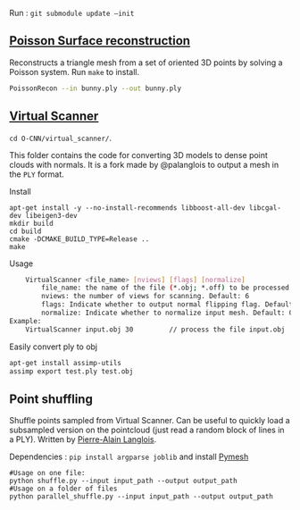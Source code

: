 Run : `git submodule update —init`

## [Poisson Surface reconstruction](https://github.com/mkazhdan/PoissonRecon)

Reconstructs a triangle mesh from a set of oriented 3D points by solving a Poisson system. Run `make` to install.

```bash
PoissonRecon --in bunny.ply --out bunny.ply
```

## [Virtual Scanner](https://github.com/wang-ps/O-CNN/tree/master/virtual_scanner)

`cd O-CNN/virtual_scanner/`.

This folder contains the code for converting 3D models to dense point clouds with normals.  It is a fork made by @palanglois to output a mesh in the `PLY` format.

Install

```
apt-get install -y --no-install-recommends libboost-all-dev libcgal-dev libeigen3-dev
mkdir build
cd build
cmake -DCMAKE_BUILD_TYPE=Release ..
make
```

Usage

```bash
    VirtualScanner <file_name> [nviews] [flags] [normalize]
        file_name: the name of the file (*.obj; *.off) to be processed.
        nviews: the number of views for scanning. Default: 6
        flags: Indicate whether to output normal flipping flag. Default: 0
        normalize: Indicate whether to normalize input mesh. Default: 0
Example:
    VirtualScanner input.obj 30         // process the file input.obj
```

Easily convert ply to obj 

```bash
apt-get install assimp-utils
assimp export test.ply test.obj
```



## Point shuffling

Shuffle points sampled from Virtual Scanner. Can be useful to quickly load a subsampled version on the pointcloud (just read a random block of lines in a PLY). Written by [Pierre-Alain Langlois](http://imagine.enpc.fr/~langloip/).

Dependencies :  `pip install argparse joblib` and install [Pymesh](https://github.com/PyMesh/PyMesh)
```
#Usage on one file:
python shuffle.py --input input_path --output output_path
#Usage on a folder of files
python parallel_shuffle.py --input input_path --output output_path
```

